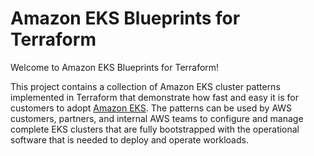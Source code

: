 # Amazon EKS Blueprints for Terraform

Welcome to Amazon EKS Blueprints for Terraform!

This project contains a collection of Amazon EKS cluster patterns implemented in Terraform that
demonstrate how fast and easy it is for customers to adopt [Amazon EKS](https://aws.amazon.com/eks/).
The patterns can be used by AWS customers, partners, and internal AWS teams to configure and manage
complete EKS clusters that are fully bootstrapped with the operational software that is needed to
deploy and operate workloads.
